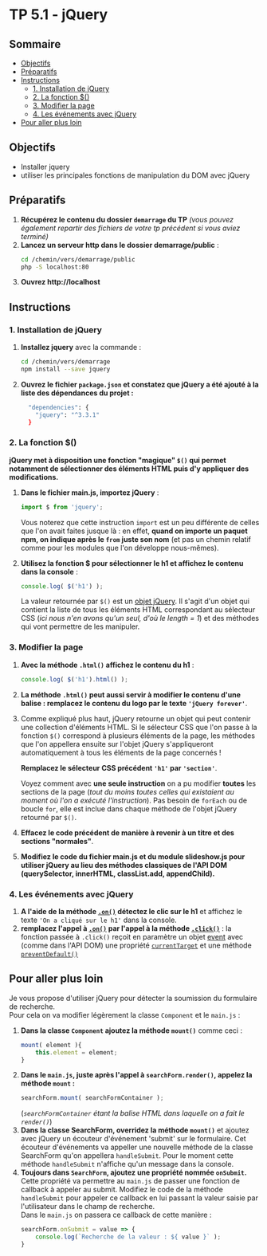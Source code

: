 # TP 5.1 - jQuery <!-- omit in toc -->

## Sommaire <!-- omit in toc -->
- [Objectifs](#objectifs)
- [Préparatifs](#préparatifs)
- [Instructions](#instructions)
	- [1. Installation de jQuery](#1-installation-de-jquery)
	- [2. La fonction $()](#2-la-fonction-)
	- [3. Modifier la page](#3-modifier-la-page)
	- [4. Les événements avec jQuery](#4-les-événements-avec-jquery)
- [Pour aller plus loin](#pour-aller-plus-loin)

## Objectifs
- Installer jquery
- utiliser les principales fonctions de manipulation du DOM avec jQuery

## Préparatifs
1. **Récupérez le contenu du dossier `demarrage` du TP** *(vous pouvez également repartir des fichiers de votre tp précédent si vous aviez terminé)*
2. **Lancez un serveur http dans le dossier demarrage/public** :
	```bash
	cd /chemin/vers/demarrage/public
	php -S localhost:80
	```
3. **Ouvrez http://localhost**

## Instructions
### 1. Installation de jQuery
1. **Installez jquery** avec la commande :
	```bash
	cd /chemin/vers/demarrage
	npm install --save jquery
	```
2. **Ouvrez le fichier `package.json` et constatez que jQuery a été ajouté à la liste des dépendances du projet :**
	```bash
	  "dependencies": {
	    "jquery": "^3.3.1"
	  }
	```
### 2. La fonction $()
**jQuery met à disposition une fonction "magique" `$()` qui permet notamment de sélectionner des éléments HTML puis d'y appliquer des modifications.**
1. **Dans le fichier main.js, importez jQuery** :
	```js
	import $ from 'jquery';
	```

	Vous noterez que cette instruction `import` est un peu différente de celles que l'on avait faites jusque là : en effet, **quand on importe un paquet npm, on indique après le `from` juste son nom** (et pas un chemin relatif comme pour les modules que l'on développe nous-mêmes).

2. **Utilisez la fonction $ pour sélectionner le h1 et affichez le contenu dans la console** :
	```js
	console.log( $('h1') );
	```

	La valeur retournée par `$()` est un [objet jQuery](http://api.jquery.com/Types/#jQuery). Il s'agit d'un objet qui contient la liste de tous les éléments HTML correspondant au sélecteur CSS (*ici nous n'en avons qu'un seul, d'où le length = 1*) et des méthodes qui vont permettre de les manipuler.

### 3. Modifier la page
1. **Avec la méthode `.html()` affichez le contenu du h1** :
	```js
	console.log( $('h1').html() );
	```

2. **La méthode `.html()` peut aussi servir à modifier le contenu d'une balise : remplacez le contenu du logo par le texte `'jQuery forever'`**.

3. Comme expliqué plus haut, jQuery retourne un objet qui peut contenir une collection d'éléments HTML. Si le sélecteur CSS que l'on passe à la fonction `$()` correspond à plusieurs éléments de la page, les méthodes que l'on appellera ensuite sur l'objet jQuery s'appliqueront automatiquement à tous les éléments de la page concernés !

	**Remplacez le sélecteur CSS précédent `'h1'` par `'section'`**.

	Voyez comment avec **une seule instruction** on a pu modifier **toutes** les sections de la page (*tout du moins toutes celles qui existaient au moment où l'on a exécuté l'instruction*). Pas besoin de `forEach` ou de boucle `for`, elle est inclue dans chaque méthode de l'objet jQuery retourné par `$()`.

4. **Effacez le code précédent de manière à revenir à un titre et des sections "normales"**.

5. **Modifiez le code du fichier main.js et du module slideshow.js pour utiliser jQuery au lieu des méthodes classiques de l'API DOM (querySelector, innerHTML, classList.add, appendChild).**

### 4. Les événements avec jQuery
1. **A l'aide de la méthode [`.on()`](https://api.jquery.com/on/) détectez le clic sur le h1** et affichez le texte `'On a cliqué sur le h1'` dans la console.
2. **remplacez l'appel à [`.on()`](https://api.jquery.com/on/) par l'appel à la méthode [`.click()`](https://api.jquery.com/click/)** : la fonction passée à `.click()` reçoit en paramètre un objet [event](http://api.jquery.com/category/events/event-object/) avec (comme dans l'API DOM) une propriété [`currentTarget`](http://api.jquery.com/event.currentTarget/) et une méthode [`preventDefault()`](http://api.jquery.com/event.preventDefault/)

## Pour aller plus loin
Je vous propose d'utiliser jQuery pour détecter la soumission du formulaire de recherche.
<br>Pour cela on va modifier légèrement la classe `Component` et le `main.js` :
1. **Dans la classe `Component` ajoutez la méthode `mount()`** comme ceci :
	```js
	mount( element ){
		this.element = element;
	}
	```
2. **Dans le `main.js`, juste après l'appel à `searchForm.render()`, appelez la méthode `mount` :**
	```js
	searchForm.mount( searchFormContainer );
	```
	(*`searchFormContainer` étant la balise HTML dans laquelle on a fait le `render()`*)
3. **Dans la classe SearchForm, overridez la méthode `mount()`** et ajoutez avec jQuery un écouteur d'événement 'submit' sur le formulaire. Cet écouteur d'événements va appeller une nouvelle méthode de la classe SearchForm qu'on appellera `handleSubmit`. Pour le moment cette méthode `handleSubmit` n'affiche qu'un message dans la console.
4. **Toujours dans `SearchForm`, ajoutez une propriété nommée `onSubmit`.** Cette propriété va permettre au `main.js` de passer une fonction de callback à appeler au submit. Modifiez le code de la méthode `handleSubmit` pour appeler ce callback en lui passant la valeur saisie par l'utilisateur dans le champ de recherche.
	<br>Dans le `main.js` on passera ce callback de cette manière :
	```js
	searchForm.onSubmit = value => {
		console.log(`Recherche de la valeur : ${ value }` );
	}
	```
